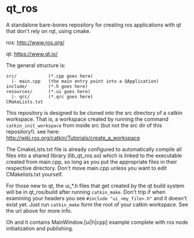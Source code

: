 # qt_ros
A standalone bare-bones repository for creating ros applications with qt that
don't rely on rqt, using cmake.

ros: http://www.ros.org/

qt:  https://www.qt.io/

The general structure is:

    src/            (*.cpp goes here)
      |- main.cpp   (the main entry point into a QApplication)
    include/        (*.h goes here)
    resources/      (*.ui goes here)
      |- qrc/       (*.qrc goes here)
    CMakeLists.txt


This repository is designed to be cloned into the src directory of a catkin
workspace. That is, a workspace created by running the command `catkin_init_workspace`
from inside src (but not the src dir of this repository!). see here: http://wiki.ros.org/catkin/Tutorials/create_a_workspace

The CmakeLists.txt file is already configured to automatically compile all files
into a shared library (lib_qt_ros.so) which is linked to the executable created
from main.cpp, so long as you put the appropriate files in their respective directory.
Don't move main.cpp unless you want to edit CMakelists.txt yourself.

For those new to qt, the ui_*.h files that get created by the qt build system
will be in qt_ros/build after running `catkin_make`. Don't trip if when
examining your headers you see `#include "ui_<my_file>.h"` and it doesn't exist
yet. Just run `catkin_make` form the root of your catkin workspace.
See the url above for more info.

Oh and it contains MainWindow.[ui|h|cpp] example complete with ros node initialization and
publishing.
